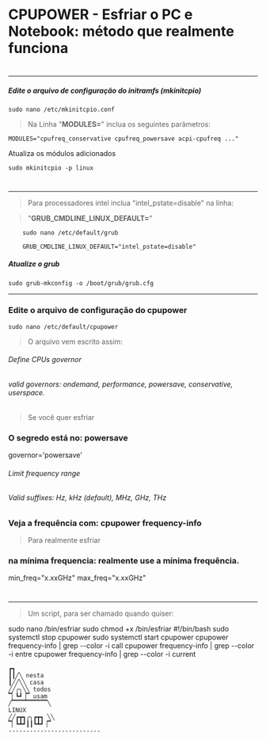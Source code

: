 # CPUPOWER        - Esfriar o PC e Notebook: método que realmente funciona

#
------------------------------------------------------------------

##### Edite o arquivo de configuração do initramfs (mkinitcpio)

    sudo nano /etc/mkinitcpio.conf

> Na Linha "**MODULES=**" inclua os seguintes parâmetros:

    MODULES="cpufreq_conservative cpufreq_powersave acpi-cpufreq ..."

Atualiza os módulos adicionados

    sudo mkinitcpio -p linux

#
------------------------------------------------------------------

  > Para processadores intel inclua "intel_pstate=disable" na linha:

  > "**GRUB_CMDLINE_LINUX_DEFAULT=**"
    
```
    sudo nano /etc/default/grub

    GRUB_CMDLINE_LINUX_DEFAULT="intel_pstate=disable"
```

##### Atualize o grub

    sudo grub-mkconfig -o /boot/grub/grub.cfg
------------------------------------------------------------------

### Edite o arquivo de configuração do cpupower

    sudo nano /etc/default/cpupower

> O arquivo vem escrito assim:

###### Define CPUs governor
###### valid governors: ondemand, performance, powersave, conservative, userspace.

> Se você quer esfriar

### O segredo está no: powersave

governor='powersave'

###### Limit frequency range
###### Valid suffixes: Hz, kHz (default), MHz, GHz, THz

### Veja a frequência com: cpupower frequency-info

> Para realmente esfriar

### na mínima frequencia: realmente use a mínima frequência.

min_freq="x.xxGHz"
max_freq="x.xxGHz"

#
------------------------------------------------------------------

> Um script, para ser chamado quando quiser:

sudo nano /bin/esfriar
sudo chmod +x /bin/esfriar
#!/bin/bash
sudo systemctl stop cpupower
sudo systemctl start cpupower
cpupower frequency-info | grep --color -i call
cpupower frequency-info | grep --color -i entre
cpupower frequency-info | grep --color -i current


```
┏┓
┃┃╱╲ nesta
┃╱╱╲╲ casa
╱╱╭╮╲╲ todos
▔▏┗┛▕▔ usam
╱▔▔▔▔▔▔▔▔▔▔╲
LINUX
╱╱┏┳┓╭╮┏┳┓ ╲╲
▔▏┗┻┛┃┃┗┻┛▕▔
--------------------------

```
